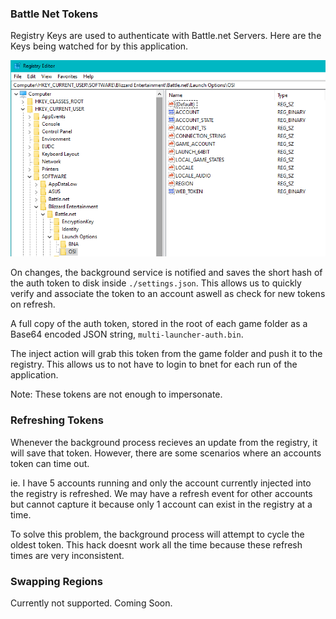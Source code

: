 ### Battle Net Tokens
Registry Keys are used to authenticate with Battle.net Servers. Here are the Keys being watched for by this application.


![Example](../assets/reg-keys.png)


On changes, the background service is notified and saves the short hash of the auth token to disk inside `./settings.json`. This allows us to quickly verify and associate the token to an account aswell as check for new tokens on refresh.

 A full copy of the auth token, stored in the root of each game folder as a Base64 encoded JSON string, `multi-launcher-auth.bin`.

The inject action will grab this token from the game folder and push it to the registry. This allows us to not have to login to bnet for each run of the application.

Note: These tokens are not enough to impersonate.

### Refreshing Tokens
Whenever the background process recieves an update from the registry, it will save that token. However, there are some scenarios where an accounts token can time out.

ie. I have 5 accounts running and only the account currently injected into the registry is refreshed. We may have a refresh event for other accounts but cannot capture it because only 1 account can exist in the registry at a time.

To solve this problem, the background process will attempt to cycle the oldest token. This hack doesnt work all the time because these refresh times are very inconsistent. 

### Swapping Regions
Currently not supported. Coming Soon.